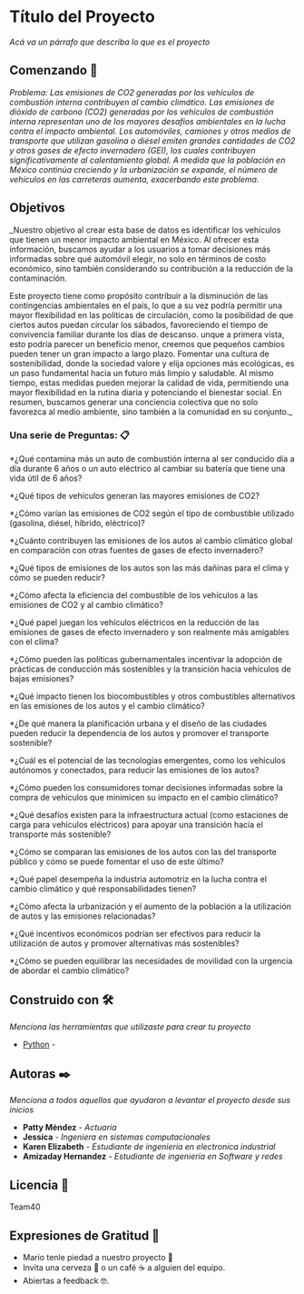 # Título del Proyecto

_Acá va un párrafo que describa lo que es el proyecto_

## Comenzando 🚀

_Problema: Las emisiones de CO2 generadas por los vehículos de combustión interna contribuyen al cambio climático.
Las emisiones de dióxido de carbono (CO2) generadas por los vehículos de combustión interna representan uno de los mayores desafíos ambientales en la lucha contra el impacto ambiental. Los automóviles, camiones y otros medios de transporte que utilizan gasolina o diésel emiten grandes cantidades de CO2 y otros gases de efecto invernadero (GEI), los cuales contribuyen significativamente al calentamiento global. A medida que la población en México continúa creciendo y la urbanización se expande, el número de vehículos en las carreteras aumenta, exacerbando este problema._

## Objetivos
_Nuestro objetivo al crear esta base de datos es identificar los vehículos que tienen un menor impacto ambiental en México. Al ofrecer esta información, buscamos ayudar a los usuarios a tomar decisiones más informadas sobre qué automóvil elegir, no solo en términos de costo económico, sino también considerando su contribución a la reducción de la contaminación.

Este proyecto tiene como propósito contribuir a la disminución de las contingencias ambientales en el país, lo que a su vez podría permitir una mayor flexibilidad en las políticas de circulación, como la posibilidad de que ciertos autos puedan circular los sábados, favoreciendo el tiempo de convivencia familiar durante los días de descanso. unque a primera vista, esto podría parecer un beneficio menor, creemos que pequeños cambios pueden tener un gran impacto a largo plazo. Fomentar una cultura de sostenibilidad, donde la sociedad valore y elija opciones más ecológicas, es un paso fundamental hacia un futuro más limpio y saludable. Al mismo tiempo, estas medidas pueden mejorar la calidad de vida, permitiendo una mayor flexibilidad en la rutina diaria y potenciando el bienestar social. En resumen, buscamos generar una conciencia colectiva que no solo favorezca al medio ambiente, sino también a la comunidad en su conjunto._

### Una serie de Preguntas: 📋
*¿Qué contamina más un auto de combustión interna al ser conducido día a día durante 6 años o un auto eléctrico al cambiar su batería que tiene una vida útil de 6 años?

*¿Qué tipos de vehículos generan las mayores emisiones de CO2?

*¿Cómo varían las emisiones de CO2 según el tipo de combustible utilizado (gasolina, diésel, híbrido, eléctrico)?

*¿Cuánto contribuyen las emisiones de los autos al cambio climático global en comparación con otras fuentes de gases de efecto invernadero?

*¿Qué tipos de emisiones de los autos son las más dañinas para el clima y cómo se pueden reducir?

*¿Cómo afecta la eficiencia del combustible de los vehículos a las emisiones de CO2 y al cambio climático?

*¿Qué papel juegan los vehículos eléctricos en la reducción de las emisiones de gases de efecto invernadero y son realmente más amigables con el clima?

*¿Cómo pueden las políticas gubernamentales incentivar la adopción de prácticas de conducción más sostenibles y la transición hacia vehículos de bajas emisiones?

*¿Qué impacto tienen los biocombustibles y otros combustibles alternativos en las emisiones de los autos y el cambio climático?

*¿De qué manera la planificación urbana y el diseño de las ciudades pueden reducir la dependencia de los autos y promover el transporte sostenible?

*¿Cuál es el potencial de las tecnologías emergentes, como los vehículos autónomos y conectados, para reducir las emisiones de los autos?

*¿Cómo pueden los consumidores tomar decisiones informadas sobre la compra de vehículos que minimicen su impacto en el cambio climático?

*¿Qué desafíos existen para la infraestructura actual (como estaciones de carga para vehículos eléctricos) para apoyar una transición hacia el transporte más sostenible?

*¿Cómo se comparan las emisiones de los autos con las del transporte público y cómo se puede fomentar el uso de este último?

*¿Qué papel desempeña la industria automotriz en la lucha contra el cambio climático y qué responsabilidades tienen?

*¿Cómo afecta la urbanización y el aumento de la población a la utilización de autos y las emisiones relacionadas?

*¿Qué incentivos económicos podrían ser efectivos para reducir la utilización de autos y promover alternativas más sostenibles?

*¿Cómo se pueden equilibrar las necesidades de movilidad con la urgencia de abordar el cambio climático?
 


## Construido con 🛠️

_Menciona las herramientas que utilizaste para crear tu proyecto_

* [Python](https://www.python.org/) - 

## Autoras ✒️

_Menciona a todos aquellos que ayudaron a levantar el proyecto desde sus inicios_

* **Patty Méndez** - *Actuaria* 
* **Jessica** - *Ingeniera en sistemas computacionales* 
* **Karen Elizabeth** - *Estudiante de ingenieria en electronica industrial*
* **Amizaday Hernandez** - *Estudiante de ingeniería en Software y redes*


## Licencia 📄

Team40

## Expresiones de Gratitud 🎁

* Mario tenle piedad a nuestro proyecto 📢
* Invita una cerveza 🍺 o un café ☕ a alguien del equipo. 
* Abiertas a feedback 🤓.

